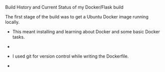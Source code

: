 Build History and Current Status of my Docker/Flask build

The first stage of the build was to get a Ubuntu Docker image running locally.
- This meant installing and learning about Docker and some basic Docker tasks.
- 

- I used git for version control while writing the Dockerfile. 
- 